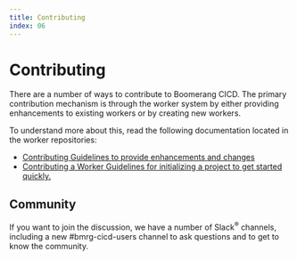 ```yaml
---
title: Contributing
index: 06
---
```


# Contributing

There are a number of ways to contribute to Boomerang CICD. The primary contribution mechanism is through the worker system by either providing enhancements to existing workers or by creating new workers.

To understand more about this, read the following documentation located in the worker repositories:

- [Contributing Guidelines to provide enhancements and changes](https://github.ibm.com/Boomerang-Workers/boomerang.worker.base/blob/stable/CONTRIBUTING.md)
- [Contributing a Worker Guidelines for initializing a project to get started quickly.](https://github.ibm.com/Boomerang-Workers/boomerang.worker.base/blob/stable/CONTRIBUTING_WORKER.md)

## Community

If you want to join the discussion, we have a number of Slack<sup>®</sup> channels, including a new #bmrg-cicd-users channel to ask questions and to get to know the community.
